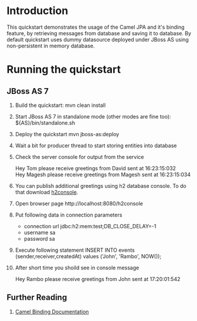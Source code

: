 Introduction
============
This quickstart demonstrates the usage of the Camel JPA and it's binding feature, by retrieving messages from database and saving it to database. By default quickstart uses dummy datasource deployed under JBoss AS using non-persistent in memory database.

Running the quickstart
======================
JBoss AS 7
----------
1. Build the quickstart:
    mvn clean install
2. Start JBoss AS 7 in standalone mode (other modes are fine too):
    ${AS}/bin/standalone.sh
3. Deploy the quickstart
    mvn jboss-as:deploy
4. Wait a bit for producer thread to start storing entities into database
5. Check the server console for output from the service

    Hey Tom please receive greetings from David sent at 16:23:15:032  
    Hey Magesh please receive greetings from Magesh sent at 16:23:15:034

6. You can publish additional greetings using h2 database console. To do that download [h2console](https://github.com/jboss-jdf/jboss-as-quickstart/blob/master/h2-console/h2console.war).
7. Open browser page http://localhost:8080/h2console
8. Put following data in connection parameters
    - connection url jdbc:h2:mem:test;DB_CLOSE_DELAY=-1
    - username sa
    - password sa
9. Execute following statement
    INSERT INTO events (sender,receiver,createdAt) values ('John', 'Rambo', NOW());
9. After short time you shoild see in console message

    Hey Rambo please receive greetings from John sent at 17:20:01:542

## Further Reading

1. [Camel Binding Documentation](https://docs.jboss.org/author/display/SWITCHYARD/Camel+Bindings)


